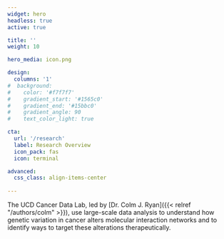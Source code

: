 ```yaml
---
widget: hero 
headless: true 
active: true

title: ''
weight: 10

hero_media: icon.png

design:
  columns: '1'
#  background:
#    color: '#f7f7f7'
#    gradient_start: '#1565c0'
#    gradient_end: '#15bbc0'
#    gradient_angle: 90
#    text_color_light: true

cta:
  url: '/research'
  label: Research Overview
  icon_pack: fas
  icon: terminal

advanced:
  css_class: align-items-center
  
---
```


The UCD Cancer Data Lab, led by [Dr. Colm J. Ryan]({{< relref "/authors/colm" >}}), use large-scale data analysis to understand how genetic variation in cancer alters molecular interaction networks and to identify ways to target these alterations therapeutically.

